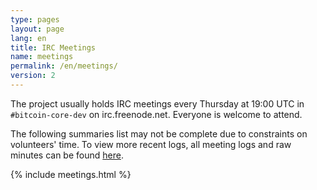 ```yaml
---
type: pages
layout: page
lang: en
title: IRC Meetings
name: meetings
permalink: /en/meetings/
version: 2
---
```

The project usually holds IRC meetings every Thursday at 19:00 UTC in `#bitcoin-core-dev` on irc.freenode.net.
Everyone is welcome to attend.

The following summaries list may not be complete due to constraints on volunteers' time. To view more recent logs, all meeting logs and raw minutes can be found [here](http://www.erisian.com.au/meetbot/bitcoin-core-dev/).

{% include meetings.html %}
